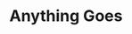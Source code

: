 ---
title: Anything Goes
year: 1973
opening_date: 1973-03-16
closing_date: 1973-03-31
layout: productions
image:
image_caption:
image_credit:
playbill:
category:
Theatre: Theatre Jacksonville
Venue: Little Theatre
cast:
  Reno Sweeny: Nancy Kaye
  Billy Crocker: Bill Milton
  Moonface Martin: Marshall Grauer
  Hope Harcourt: Nita Buchanon
  Bonnie: Harriet McPherson
  Sir Evelyn: Bill Harriman
  Mrs. Harcourt: Mary Coyle
  Whitney: David J. Putney, Jr.
  Bishop: Ken Wittich, Jr.
  Steward: Randy Weedman
  Reporter: Bob Barnes
  Cameraman: Terry Alters
  Ching: Leonard Alterman
  Ling: George Spelvin
  Purity: Denise Bolton
  Chastity: Connie Wesson
  Charity: Lynn Collins
  Virtue: Joyce Bizot
  Purser: Joe Piscopo
  Captain: Harry Hodge
  Sailor: Jon Kramerick
  Passenger:
    - Pete Peterson
    - Peggy Cone
    - Shirley Cooke
    - Rion Carswell
    - Susan De-Rosa
    - Tom Dunn
    - Bill Merwin
    - Cliff Parish
    - Vicki Roundtree
    - Roxanne Runnion
    - Ronald Waters
    - Kathy Wegant
    - Maggie Winstead
    - Leonard Alterman
    - Terry Alters
    - Carlene Bailey
    - Bob Barnes
crew:
  Director: Robert Knowles
  Scene Design: Hal Henderson
  Musical Director: Rosalind MacEnulty
  Choreographer: Buddy Sherwood
  Assistant Choreographer: Carlene Bailey
  Stage Manager: Doug Thomas
  Assistant Stage Manager: Vickie Morales
  Lighting:
    - Kelly Hart
    - Anne Lorio
  Costumes:
    - Nancy Kaye
    - Gert Herman
    - Mary Coyle
  Set Construction:
    - Terry Alters
    - Elliot Baker
    - Bob Barnes
    - Doug Chichester
    - Kelly Hart
    - Hal Nearhoff
  Set Painting:
    - Mike Blanky
    - Brian Cooke
    - Phyllis Marko
    - Terra Ohl
    - David Stillson
    - Dwight Stillson
    - Mary Ellen Wofford
  Stage Crew:
    - Jim Cortez
    - Paul Whitfield
  Properties:
    - Margaret Winstead
    - Frances Bierbaum
    - Nellie Coyle
    - Laurie Kaden
    - Mary Ellen Wofford
  Box Office:
    - Ann Dubow
  Cast Notes: Sabina Meyer
orchestra:
external_links:
---